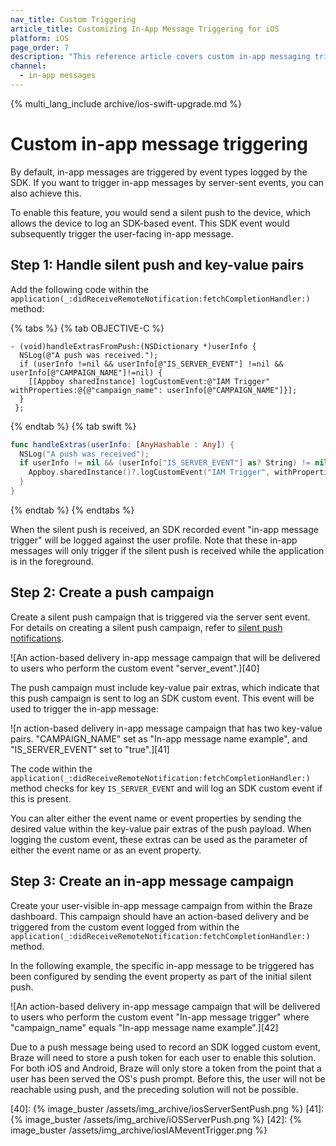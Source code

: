 ```yaml
---
nav_title: Custom Triggering
article_title: Customizing In-App Message Triggering for iOS
platform: iOS
page_order: 7
description: "This reference article covers custom in-app messaging triggering for your iOS application."
channel:
  - in-app messages
---
```


{% multi_lang_include archive/ios-swift-upgrade.md %}

# Custom in-app message triggering

By default, in-app messages are triggered by event types logged by the SDK. If you want to trigger in-app messages by server-sent events, you can also achieve this.

To enable this feature, you would send a silent push to the device, which allows the device to log an SDK-based event. This SDK event would subsequently trigger the user-facing in-app message.

## Step 1: Handle silent push and key-value pairs

Add the following code within the `application(_:didReceiveRemoteNotification:fetchCompletionHandler:)` method:

{% tabs %}
{% tab OBJECTIVE-C %}

```objc
- (void)handleExtrasFromPush:(NSDictionary *)userInfo {
  NSLog(@"A push was received.");
  if (userInfo !=nil && userInfo[@"IS_SERVER_EVENT"] !=nil && userInfo[@"CAMPAIGN_NAME"]!=nil) {
    [[Appboy sharedInstance] logCustomEvent:@"IAM Trigger" withProperties:@{@"campaign_name": userInfo[@"CAMPAIGN_NAME"]}];
  }
 };
```

{% endtab %}
{% tab swift %}

```swift
func handleExtras(userInfo: [AnyHashable : Any]) {
  NSLog("A push was received");
  if userInfo != nil && (userInfo["IS_SERVER_EVENT"] as? String) != nil && (userInfo["CAMPAIGN_NAME"] as? String) != nil {
    Appboy.sharedInstance()?.logCustomEvent("IAM Trigger", withProperties: ["campaign_name": userInfo["CAMPAIGN_NAME"]])
  }
}
```

{% endtab %}
{% endtabs %}

When the silent push is received, an SDK recorded event "in-app message trigger" will be logged against the user profile. Note that these in-app messages will only trigger if the silent push is received while the application is in the foreground.

## Step 2: Create a push campaign

Create a silent push campaign that is triggered via the server sent event. For details on creating a silent push campaign, refer to [silent push notifications][39].

![An action-based delivery in-app message campaign that will be delivered to users who perform the custom event "server_event".][40]

The push campaign must include key-value pair extras, which indicate that this push campaign is sent to log an SDK custom event. This event will be used to trigger the in-app message:

![n action-based delivery in-app message campaign that has two key-value pairs. "CAMPAIGN_NAME" set as "In-app message name example", and "IS_SERVER_EVENT" set to "true".][41]

The code within the `application(_:didReceiveRemoteNotification:fetchCompletionHandler:)` method checks for key `IS_SERVER_EVENT` and will log an SDK custom event if this is present.

You can alter either the event name or event properties by sending the desired value within the key-value pair extras of the push payload. When logging the custom event, these extras can be used as the parameter of either the event name or as an event property.

## Step 3: Create an in-app message campaign

Create your user-visible in-app message campaign from within the Braze dashboard. This campaign should have an action-based delivery and be triggered from the custom event logged from within the `application(_:didReceiveRemoteNotification:fetchCompletionHandler:)` method.

In the following example, the specific in-app message to be triggered has been configured by sending the event property as part of the initial silent push.

![An action-based delivery in-app message campaign that will be delivered to users who perform the custom event "In-app message trigger" where "campaign_name" equals "In-app message name example".][42]

Due to a push message being used to record an SDK logged custom event, Braze will need to store a push token for each user to enable this solution. For both iOS and Android, Braze will only store a token from the point that a user has been served the OS's push prompt. Before this, the user will not be reachable using push, and the preceding solution will not be possible.

[39]: {{site.baseurl}}/developer_guide/platform_integration_guides/ios/push_notifications/silent_push_notifications/
[40]: {% image_buster /assets/img_archive/iosServerSentPush.png %}
[41]: {% image_buster /assets/img_archive/iOSServerPush.png %}
[42]: {% image_buster /assets/img_archive/iosIAMeventTrigger.png %}